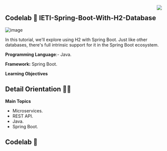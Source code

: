
<img align="right" src="https://github.com/ada-school/module-template/blob/main/ada.png">

## Codelab 🧪 IETI-Spring-Boot-With-H2-Database

![image](https://user-images.githubusercontent.com/46855679/221076705-229ac920-e917-4004-a4f3-0c7e16a62393.png)

In this tutorial, we'll explore using H2 with Spring Boot. Just like other databases, there's full intrinsic support for it in the Spring Boot ecosystem.

**Programming Language**:- Java.

**Framework:** Spring Boot.

**Learning Objectives**

## Detail Orientation 🤹🏽


**Main Topics**

* Microservices.
* REST API.
* Java.
* Spring Boot.

## Codelab 🧪
